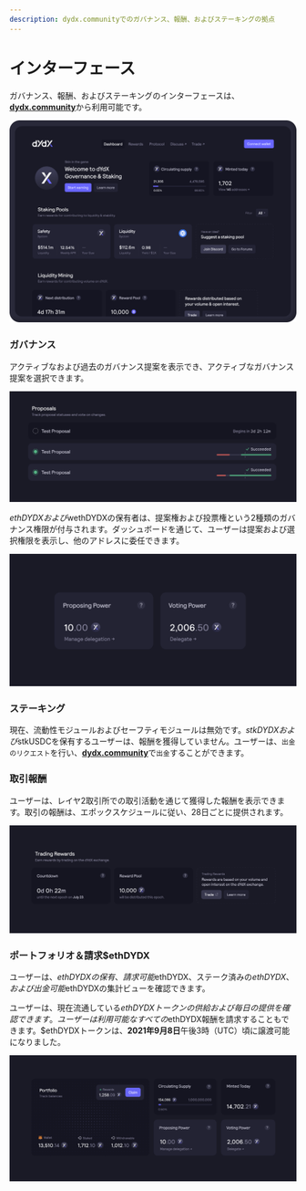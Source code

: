 ```yaml
---
description: dydx.communityでのガバナンス、報酬、およびステーキングの拠点
---
```


# インターフェース

ガバナンス、報酬、およびステーキングのインターフェースは、[**dydx.community**](https://dydx.community)から利用可能です。

![報酬の獲得＆請求、または提案の選択](../.gitbook/assets/4.1-landing-page-interface.png)

### ガバナンス

アクティブなおよび過去のガバナンス提案を表示でき、アクティブなガバナンス提案を選択できます。

![提案のステータスを追跡し、変更についての選択](../.gitbook/assets/4.2-track-proposals.png)

$ethDYDXおよび$wethDYDXの保有者は、提案権および投票権という2種類のガバナンス権限が付与されます。ダッシュボードを通じて、ユーザーは提案および選択権限を表示し、他のアドレスに委任できます。

![提案および選択権限の委任](../.gitbook/assets/4.3-delegate-voting.png)

### ステーキング

現在、流動性モジュールおよびセーフティモジュールは無効です。$stkDYDXおよび$stkUSDCを保有するユーザーは、報酬を獲得していません。ユーザーは、`出金のリクエスト`を行い、[**dydx.community**](https://dydx.community)で`出金`することができます。

### 取引報酬

ユーザーは、レイヤ2取引所での取引活動を通じて獲得した報酬を表示できます。取引の報酬は、エポックスケジュールに従い、28日ごとに提供されます。

![報酬を受け取るための取引](../.gitbook/assets/4.5-trade-to-rewards.png)

### ポートフォリオ＆請求$ethDYDX

ユーザーは、$ethDYDXの保有、請求可能$ethDYDX、ステーク済みの$ethDYDX、および出金可能$ethDYDXの集計ビューを確認できます。

ユーザーは、現在流通している$ethDYDXトークンの供給および毎日の提供を確認できます。ユーザーは利用可能なすべての$ethDYDX報酬を請求することもできます。$ethDYDXトークンは、**2021年9月8日**午後3時（UTC）頃に譲渡可能になりました。

![報酬の請求](../.gitbook/assets/4.6-claim-rewards.png)
